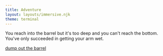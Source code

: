 ```yaml
---
title: Adventure
layout: layouts/immersive.njk
theme: terminal
---
```


You reach into the barrel but it's too deep and you can't reach the bottom. You've only succeeded in getting your arm wet.

[dump out the barrel](/adventure/room3/dump)
